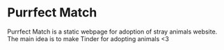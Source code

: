 # Purrfect Match
 Purrfect Match is a static webpage for adoption of stray animals website. The main idea is to make Tinder for adopting animals <3
